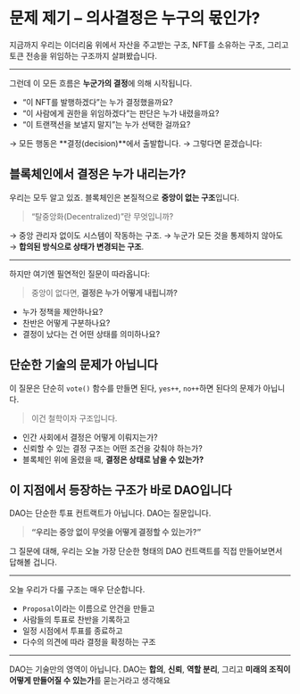 # 문제 제기 – 의사결정은 누구의 몫인가?

지금까지 우리는 이더리움 위에서
자산을 주고받는 구조, NFT를 소유하는 구조,
그리고 토큰 전송을 위임하는 구조까지 살펴봤습니다.

---

그런데 이 모든 흐름은 **누군가의 결정**에 의해 시작됩니다.

- “이 NFT를 발행하겠다”는 누가 결정했을까요?
- “이 사람에게 권한을 위임하겠다”는 판단은 누가 내렸을까요?
- “이 트랜잭션을 보낼지 말지”는 누가 선택한 걸까요?

→ 모든 행동은 **결정(decision)**에서 출발합니다.
→ 그렇다면 묻겠습니다:

## 블록체인에서 결정은 누가 내리는가?

우리는 모두 알고 있죠.
블록체인은 본질적으로 **중앙이 없는 구조**입니다.

> “탈중앙화(Decentralized)”란 무엇입니까?

→ 중앙 관리자 없이도 시스템이 작동하는 구조.
→ 누군가 모든 것을 통제하지 않아도
→ **합의된 방식으로 상태가 변경되는 구조**.

---

하지만 여기엔 필연적인 질문이 따라옵니다:

> 중앙이 없다면,
> **결정은 누가 어떻게 내립니까?**

- 누가 정책을 제안하나요?
- 찬반은 어떻게 구분하나요?
- 결정이 났다는 건 어떤 상태를 의미하나요?

## 단순한 기술의 문제가 아닙니다

이 질문은 단순히
`vote()` 함수를 만들면 된다,
`yes++`, `no++`하면 된다의 문제가 아닙니다.

> 이건 철학이자 구조입니다.

- 인간 사회에서 결정은 어떻게 이뤄지는가?
- 신뢰할 수 있는 결정 구조는 어떤 조건을 갖춰야 하는가?
- 블록체인 위에 올렸을 때,
  **결정은 상태로 남을 수 있는가?**

## 이 지점에서 등장하는 구조가 바로 **DAO**입니다

DAO는 단순한 투표 컨트랙트가 아닙니다.
DAO는 질문입니다.

> **“우리는 중앙 없이 무엇을 어떻게 결정할 수 있는가?”**

그 질문에 대해,
우리는 오늘 가장 단순한 형태의 DAO 컨트랙트를
직접 만들어보면서 답해볼 겁니다.

---

오늘 우리가 다룰 구조는 매우 단순합니다.

- `Proposal`이라는 이름으로 안건을 만들고
- 사람들의 투표로 찬반을 기록하고
- 일정 시점에서 투표를 종료하고
- 다수의 의견에 따라 결정을 확정하는 구조

---

DAO는 기술만의 영역이 아닙니다.
DAO는 **합의**, **신뢰**, **역할 분리**,
그리고 **미래의 조직이 어떻게 만들어질 수 있는가**를 묻는거라고 생각해요
